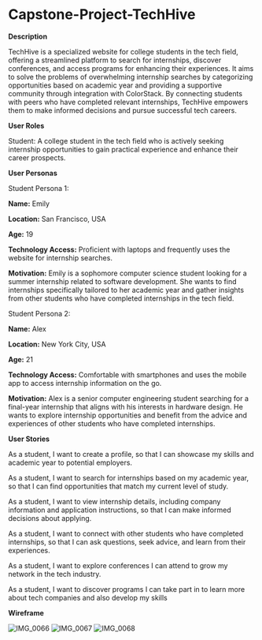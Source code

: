 # Capstone-Project-TechHive

**Description**

TechHive is a specialized website for college students in the tech field, offering a streamlined platform to search for internships, discover conferences, and access programs for enhancing their experiences. It aims to solve the problems of overwhelming internship searches by categorizing opportunities based on academic year and providing a supportive community through integration with ColorStack. By connecting students with peers who have completed relevant internships, TechHive empowers them to make informed decisions and pursue successful tech careers.

**User Roles**


Student: A college student in the tech field who is actively seeking internship opportunities to gain practical experience and enhance their career prospects.

**User Personas**


Student Persona 1:


**Name:** Emily


**Location:** San Francisco, USA


**Age:** 19


**Technology Access:** Proficient with laptops and frequently uses the website for internship searches.


**Motivation:** Emily is a sophomore computer science student looking for a summer internship related to software development. She wants to find internships specifically tailored to her academic year and gather insights from other students who have completed internships in the tech field.


Student Persona 2:


**Name:** Alex


**Location:** New York City, USA


**Age:** 21


**Technology Access:** Comfortable with smartphones and uses the mobile app to access internship information on the go.


**Motivation:** Alex is a senior computer engineering student searching for a final-year internship that aligns with his interests in hardware design. He wants to explore internship opportunities and benefit from the advice and experiences of other students who have completed internships.


**User Stories**


As a student, I want to create a profile, so that I can showcase my skills and academic year to potential employers.


As a student, I want to search for internships based on my academic year, so that I can find opportunities that match my current level of study.


As a student, I want to view internship details, including company information and application instructions, so that I can make informed decisions 
about applying.


As a student, I want to connect with other students who have completed internships, so that I can ask questions, seek advice, and learn from their experiences.


As a student, I want to explore conferences I can attend to grow my network in the tech industry.


As a student, I want to discover programs I can take part in to learn more about tech companies and also develop my skills

**Wireframe**

![IMG_0066](https://github.com/Ememobong28/Capstone-Project-TechHive/assets/84681087/f2d0eeff-0557-4941-9213-c133b5bff221)
![IMG_0067](https://github.com/Ememobong28/Capstone-Project-TechHive/assets/84681087/185eb9da-ff0b-4fc9-8b6d-a2b72080a71d)
![IMG_0068](https://github.com/Ememobong28/Capstone-Project-TechHive/assets/84681087/ebdfe944-fe26-4768-944c-cbaf474d9168)

